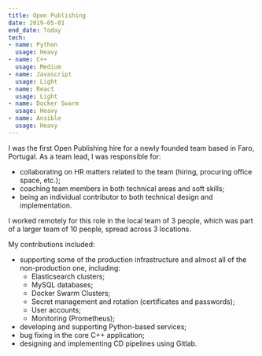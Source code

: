 ```yaml
---
title: Open Publishing
date: 2019-05-01
end_date: Today
tech:
- name: Python
  usage: Heavy
- name: C++
  usage: Medium
- name: Javascript
  usage: Light
- name: React
  usage: Light
- name: Docker Swarm
  usage: Heavy
- name: Ansible
  usage: Heavy
---
```

I was the first Open Publishing hire for a newly founded team based in Faro, Portugal.
As a team lead, I was responsible for:
* collaborating on HR matters related to the team (hiring, procuring office space, etc.);
* coaching team members in both technical areas and soft skills;
* being an individual contributor to both technical design and implementation.

I worked remotely for this role in the local team of 3 people,
which was part of a larger team of 10 people, spread across 3 locations.

My contributions included:
* supporting some of the production infrastructure and almost all of the non-production one, including:
  * Elasticsearch clusters;
  * MySQL databases;
  * Docker Swarm Clusters;
  * Secret management and rotation (certificates and passwords);
  * User accounts;
  * Monitoring (Prometheus);
* developing and supporting Python-based services;
* bug fixing in the core C++ application;
* designing and implementing CD pipelines using Gitlab.

